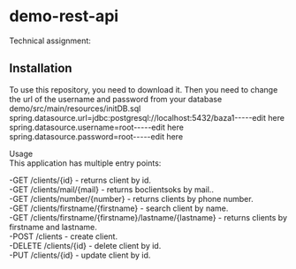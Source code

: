 # demo-rest-api  
Technical assignment:    
## Installation    
To use this repository, you need to download it. Then you need to change the url of the username and password from your database demo/src/main/resources/initDB.sql   
spring.datasource.url=jdbc:postgresql://localhost:5432/baza1-----edit here  
spring.datasource.username=root-----edit here  
spring.datasource.password=root-----edit here  


Usage         
This application has multiple entry points:         
 
-GET /clients/{id} - returns client by id.  
-GET /clients/mail/{mail} - returns boclientsoks by mail..  
-GET /clients/number/{number} - returns clients by phone number.  
-GET /clients/firstname/{firstname} - search client by name.  
-GET /clients/firstname/{firstname}/lastname/{lastname} - returns clients by firstname and lastname.  
-POST /clients - create client.  
-DELETE /clients/{id} - delete client by id.  
-PUT /clients/{id} - update client by id.  
